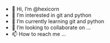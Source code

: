 - 👋 Hi, I’m @hexicorn
- 👀 I’m interested in git and python
- 🌱 I’m currently learning git and python
- 💞️ I’m looking to collaborate on ...
- 📫 How to reach me ...

<!---
hexicorn/hexicorn is a ✨ special ✨ repository because its `README.md` (this file) appears on your GitHub profile.
You can click the Preview link to take a look at your changes.
--->
